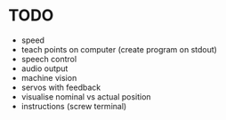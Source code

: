 # TODO

* speed
* teach points on computer (create program on stdout)
* speech control
* audio output
* machine vision
* servos with feedback
* visualise nominal vs actual position
* instructions (screw terminal)
